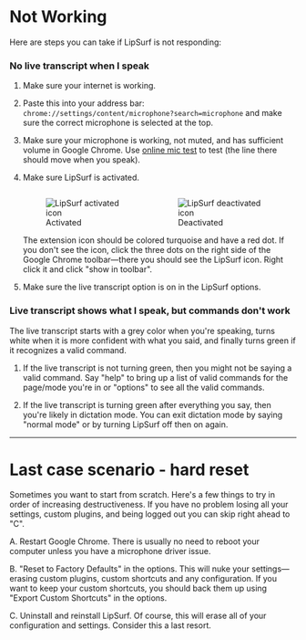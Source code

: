 # Not Working

Here are steps you can take if LipSurf is not responding:

### No live transcript when I speak

1. Make sure your internet is working.

2. Paste this into your address bar: `chrome://settings/content/microphone?search=microphone` and make sure the correct microphone is selected at the top.

3. Make sure your microphone is working, not muted, and has sufficient volume in Google Chrome. Use [online mic test](https://www.onlinemictest.com/) to test (the line there should move when you speak).

4. Make sure LipSurf is activated. 
          <div style="display: flex; justify-content: center;">
            <figure class="icon">
              <img src="/icon-en-on.png" alt="LipSurf activated icon">
              <figcaption>Activated</figcaption>
            </figure>
            <figure class="icon">
              <img src="/icon-off.png" alt="LipSurf deactivated icon">
              <figcaption>Deactivated</figcaption>
            </figure>
          </div>
The extension icon should be colored turquoise and have a red dot. If you don't see the icon, click the three dots on the right side of the Google Chrome toolbar⁠—there you should see the LipSurf icon. Right click it and click "show in toolbar".

5. Make sure the live transcript option is on in the LipSurf options.

### Live transcript shows what I speak, but commands don't work

The live transcript starts with a grey color when you're speaking, turns white when it is more confident with what you said, and finally turns green if it recognizes a valid command. 

1. If the live transcript is not turning green, then you might not be saying a valid command. Say "help" to bring up a list of valid commands for the page/mode you're in or "options" to see all the valid commands. 

2. If the live transcript is turning green after everything you say, then you're likely in dictation mode. You can exit dictation mode by saying "normal mode" or by turning LipSurf off then on again.


---------------------


# Last case scenario - hard reset

Sometimes you want to start from scratch. Here's a few things to try in order of increasing destructiveness. 
If you have no problem losing all your settings, custom plugins, and being logged out you can skip right ahead to "C".

A. Restart Google Chrome. There is usually no need to reboot your computer unless you have a microphone driver issue.

B. "Reset to Factory Defaults" in the options. This will nuke your settings⁠—erasing custom plugins, custom shortcuts and any configuration. If you want to keep your custom shortcuts, you should back them up using "Export Custom Shortcuts" in the options.

C. Uninstall and reinstall LipSurf. Of course, this will erase all of your configuration and settings. Consider this a last resort.